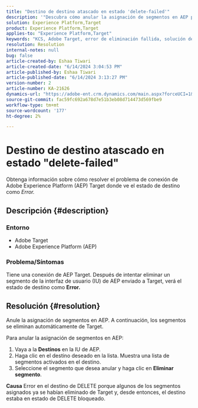 ```yaml
---
title: "Destino de destino atascado en estado 'delete-failed'"
description: '"Descubra cómo anular la asignación de segmentos en AEP puede ayudar a resolver el error de estado "eliminar-error"."'
solution: Experience Platform,Target
product: Experience Platform,Target
applies-to: "Experience Platform,Target"
keywords: "KCS, Adobe Target, error de eliminación fallida, solución de problemas, Adobe Experience Platform, eliminar segmentos, AEP"
resolution: Resolution
internal-notes: null
bug: false
article-created-by: Eshaa Tiwari
article-created-date: "6/14/2024 3:04:53 PM"
article-published-by: Eshaa Tiwari
article-published-date: "6/14/2024 3:13:27 PM"
version-number: 2
article-number: KA-21626
dynamics-url: "https://adobe-ent.crm.dynamics.com/main.aspx?forceUCI=1&pagetype=entityrecord&etn=knowledgearticle&id=11d20d70-5f2a-ef11-840a-6045bd029b18"
source-git-commit: fac59fc692a678d7e51b3eb08d714473d569fbe9
workflow-type: tm+mt
source-wordcount: '177'
ht-degree: 2%

---
```


# Destino de destino atascado en estado &quot;delete-failed&quot;


Obtenga información sobre cómo resolver el problema de conexión de Adobe Experience Platform (AEP) Target donde ve el estado de destino como *Error.*

## Descripción {#description}


### Entorno

- Adobe Target
- Adobe Experience Platform (AEP)


### Problema/Síntomas

Tiene una conexión de AEP Target. Después de intentar eliminar un segmento de la interfaz de usuario (IU) de AEP enviado a Target, verá el estado de destino como <b>Error.</b>


## Resolución {#resolution}


Anule la asignación de segmentos en AEP. A continuación, los segmentos se eliminan automáticamente de Target.

Para anular la asignación de segmentos en AEP:

1. Vaya a la <b>Destinos</b> en la IU de AEP.
2. Haga clic en el destino deseado en la lista. Muestra una lista de segmentos activados en el destino.
3. Seleccione el segmento que desea anular y haga clic en <b>Eliminar segmento</b>.

<b>Causa</b>
Error en el destino de DELETE porque algunos de los segmentos asignados ya se habían eliminado de Target y, desde entonces, el destino estaba en estado de DELETE bloqueado.
